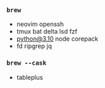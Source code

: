 ### `brew`
- neovim openssh
- tmux bat delta lsd fzf
- python@3.10 node corepack
- fd ripgrep jq

### `brew --cask`
- tableplus
